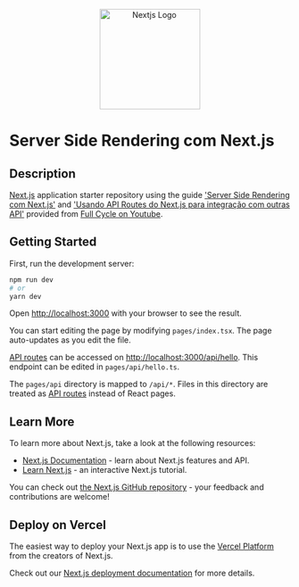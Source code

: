 <p  align="center">
<a  href="https://nextjs.org"  target="blank"><img  src="https://seeklogo.com/images/N/next-js-logo-7929BCD36F-seeklogo.com.png"  width="180"  alt="Nextjs Logo"  /></a>
</p>

# Server Side Rendering com Next.js

## Description

  

[Next.js](https://nextjs.org) application starter repository using the guide ['Server Side Rendering com Next.js'](https://www.youtube.com/watch?v=T9IAlagTcJk) and ['Usando API Routes do Next.js para integração com outras API'](https://www.youtube.com/watch?v=mhnoux6J2g0) provided from [Full Cycle on Youtube](https://www.youtube.com/channel/UCMUoZehUZBhLb8XaTc8TQrA).

## Getting Started

First, run the development server:

```bash
npm run dev
# or
yarn dev
```

Open [http://localhost:3000](http://localhost:3000) with your browser to see the result.

You can start editing the page by modifying `pages/index.tsx`. The page auto-updates as you edit the file.

[API routes](https://nextjs.org/docs/api-routes/introduction) can be accessed on [http://localhost:3000/api/hello](http://localhost:3000/api/hello). This endpoint can be edited in `pages/api/hello.ts`.

The `pages/api` directory is mapped to `/api/*`. Files in this directory are treated as [API routes](https://nextjs.org/docs/api-routes/introduction) instead of React pages.

## Learn More

To learn more about Next.js, take a look at the following resources:

- [Next.js Documentation](https://nextjs.org/docs) - learn about Next.js features and API.
- [Learn Next.js](https://nextjs.org/learn) - an interactive Next.js tutorial.

You can check out [the Next.js GitHub repository](https://github.com/vercel/next.js/) - your feedback and contributions are welcome!

## Deploy on Vercel

The easiest way to deploy your Next.js app is to use the [Vercel Platform](https://vercel.com/new?utm_medium=default-template&filter=next.js&utm_source=create-next-app&utm_campaign=create-next-app-readme) from the creators of Next.js.

Check out our [Next.js deployment documentation](https://nextjs.org/docs/deployment) for more details.
